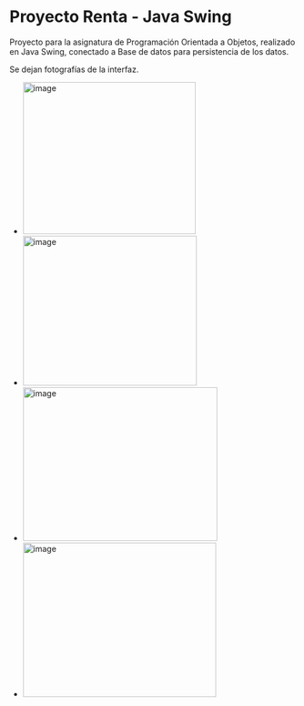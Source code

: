 # Proyecto Renta - Java Swing

Proyecto para la asignatura de Programación Orientada a Objetos, realizado en Java Swing, conectado a Base de datos para persistencia de los datos.

Se dejan fotografías de la interfaz.

- <img width="303" height="267" alt="image" src="https://github.com/user-attachments/assets/6daf98d2-d4ab-457a-a5ae-eb421a5bac1b" />

- <img width="305" height="263" alt="image" src="https://github.com/user-attachments/assets/d46001a4-e5ad-442b-8b24-cc9a18f025b4" />

- <img width="341" height="270" alt="image" src="https://github.com/user-attachments/assets/9caf16d8-97f5-4ce6-b085-3dd06c84b55b" />

- <img width="339" height="271" alt="image" src="https://github.com/user-attachments/assets/b473eefc-9217-43af-863a-c95b41f15ac1" />
